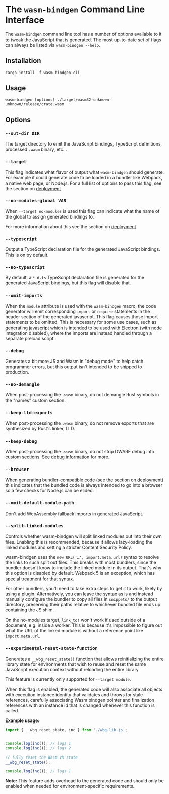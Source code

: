 # The `wasm-bindgen` Command Line Interface

The `wasm-bindgen` command line tool has a number of options available to it to
tweak the JavaScript that is generated. The most up-to-date set of flags can
always be listed via `wasm-bindgen --help`.

## Installation

```
cargo install -f wasm-bindgen-cli
```

## Usage

```
wasm-bindgen [options] ./target/wasm32-unknown-unknown/release/crate.wasm
```

## Options

### `--out-dir DIR`

The target directory to emit the JavaScript bindings, TypeScript definitions,
processed `.wasm` binary, etc...

### `--target`

This flag indicates what flavor of output what `wasm-bindgen` should generate.
For example it could generate code to be loaded in a bundler like Webpack, a
native web page, or Node.js. For a full list of options to pass this flag, see
the section on [deployment]

[deployment]: deployment.html

### `--no-modules-global VAR`

When `--target no-modules` is used this flag can indicate what the name of the
global to assign generated bindings to.

For more information about this see the section on [deployment]

### `--typescript`

Output a TypeScript declaration file for the generated JavaScript bindings. This
is on by default.

### `--no-typescript`

By default, a `*.d.ts` TypeScript declaration file is generated for the
generated JavaScript bindings, but this flag will disable that.

### `--omit-imports`

When the `module` attribute is used with the `wasm-bindgen` macro, the code
generator will emit corresponding `import` or `require` statements in the header
section of the generated javascript. This flag causes those import statements to
be omitted. This is necessary for some use cases, such as generating javascript
which is intended to be used with Electron (with node integration disabled),
where the imports are instead handled through a separate preload script.

### `--debug`

Generates a bit more JS and Wasm in "debug mode" to help catch programmer
errors, but this output isn't intended to be shipped to production.

### `--no-demangle`

When post-processing the `.wasm` binary, do not demangle Rust symbols in the
"names" custom section.

### `--keep-lld-exports`

When post-processing the `.wasm` binary, do not remove exports that are
synthesized by Rust's linker, LLD.

### `--keep-debug`

When post-processing the `.wasm` binary, do not strip DWARF debug info custom
sections. See [debug information] for more.

[debug information]: debug-info.html

### `--browser`

When generating bundler-compatible code (see the section on [deployment]) this
indicates that the bundled code is always intended to go into a browser so a few
checks for Node.js can be elided.

### `--omit-default-module-path`

Don't add WebAssembly fallback imports in generated JavaScript.

### `--split-linked-modules`

Controls whether wasm-bindgen will split linked modules out into their own
files. Enabling this is recommended, because it allows lazy-loading the linked
modules and setting a stricter Content Security Policy.

wasm-bindgen uses the `new URL('…', import.meta.url)` syntax to resolve the
links to such split out files. This breaks with most bundlers, since the bundler
doesn't know to include the linked module in its output. That's why this option
is disabled by default. Webpack 5 is an exception, which has special treatment
for that syntax.

For other bundlers, you'll need to take extra steps to get it to work, likely by
using a plugin. Alternatively, you can leave the syntax as is and instead
manually configure the bundler to copy all files in `snippets/` to the output
directory, preserving their paths relative to whichever bundled file ends up
containing the JS shim.

On the no-modules target, `link_to!` won't work if used outside of a document,
e.g. inside a worker. This is because it's impossible to figure out what the
URL of the linked module is without a reference point like `import.meta.url`.

### `--experimental-reset-state-function`

Generates a `__wbg_reset_state()` function that allows reinitializing the
entire library state for environments that wish to reuse and reset the same
JavaScript execution context without reloading the entire library.

This feature is currently only supported for `--target module`.

When this flag is enabled, the generated code will also associate all objects
with execution instance identity that validates and throws for stale references,
carefully associating Wasm bindgen pointer and finalization references with
an instance id that is changed whenever this function is called.

**Example usage:**

```javascript
import { __wbg_reset_state, inc } from './wbg-lib.js';


console.log(inc()); // logs 1
console.log(inc()); // logs 2

// fully reset the Wasm VM state
__wbg_reset_state();

console.log(inc()); // logs 1
```

**Note:** This feature adds overhead to the generated code and should only be 
enabled when needed for environment-specific requirements.
